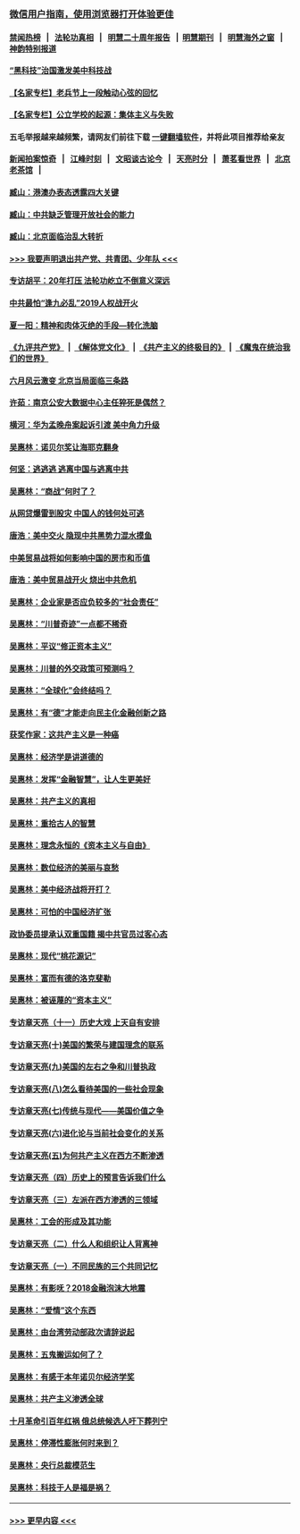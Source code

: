### [微信用户指南，使用浏览器打开体验更佳](https://github.com/gfw-breaker/banned-news1/blob/master/indexes/wechat-guide.md?t=0)
#### [禁闻热榜](热点新闻.md?t=0)  &nbsp;&nbsp;|&nbsp;&nbsp; [法轮功真相](https://github.com/gfw-breaker/truth/blob/master/README.md?t=0) &nbsp;&nbsp;|&nbsp;&nbsp; [明慧二十周年报告](https://github.com/gfw-breaker/mh-reports/blob/master/README.md?t=0) &nbsp;&nbsp;|&nbsp;&nbsp;[明慧期刊](https://github.com/gfw-breaker/mh-qikan) &nbsp;&nbsp;|&nbsp;&nbsp; [明慧海外之窗](https://github.com/gfw-breaker/mh-news/blob/master/README.md?t=0) &nbsp;&nbsp;|&nbsp;&nbsp; [神韵特别报道](https://github.com/gfw-breaker/mh-news/blob/master/shenyun.md?t=0)
#### [“黑科技”治国激发美中科技战](../pages/nsc423/n11638056.md?t=02030544) 
#### [【名家专栏】老兵节上一段触动心弦的回忆](../pages/nsc423/n11646016.md?t=02030544) 
#### [【名家专栏】公立学校的起源：集体主义与失败](../pages/nsc423/n11601833.md?t=02030544) 
#### 五毛举报越来越频繁，请网友们前往下载 [一键翻墙软件](https://github.com/gfw-breaker/ssr-accounts)，并将此项目推荐给亲友
#### [新闻拍案惊奇](https://github.com/gfw-breaker/banned-news1/blob/master/pages/link4.md) &nbsp;&nbsp;|&nbsp;&nbsp; [江峰时刻](https://github.com/gfw-breaker/banned-news1/blob/master/pages/link4.md) &nbsp;&nbsp;|&nbsp;&nbsp; [文昭谈古论今](https://github.com/gfw-breaker/banned-news1/blob/master/pages/link4.md) &nbsp;&nbsp;|&nbsp;&nbsp; [天亮时分](https://github.com/gfw-breaker/banned-news1/blob/master/pages/link4.md) &nbsp;&nbsp;|&nbsp;&nbsp; [萧茗看世界](https://github.com/gfw-breaker/banned-news1/blob/master/pages/link4.md) &nbsp;&nbsp;|&nbsp;&nbsp; [北京老茶馆](https://github.com/gfw-breaker/banned-news1/blob/master/pages/link4.md) &nbsp;&nbsp;|&nbsp;&nbsp; 
#### [臧山：港澳办表态透露四大关键](../pages/nsc423/n11421628.md?t=02030544) 
#### [臧山：中共缺乏管理开放社会的能力](../pages/nsc423/n11407457.md?t=02030544) 
#### [臧山：北京面临治乱大转折](../pages/nsc423/n11406895.md?t=02030544) 
#### [>>> 我要声明退出共产党、共青团、少年队 <<<](https://github.com/begood0513/goodnews/blob/master/quit/letter.md) 
#### [专访胡平：20年打压 法轮功屹立不倒意义深远](../pages/nsc423/n11398800.md?t=02030544) 
#### [中共最怕“逢九必乱”2019人权战开火](../pages/nsc423/n11385248.md?t=02030544) 
#### [夏一阳：精神和肉体灭绝的手段—转化洗脑](../pages/nsc423/n11368250.md?t=02030544) 
#### [《九评共产党》](https://github.com/begood0513/9ping.md/blob/master/README.md) &nbsp;|&nbsp; [《解体党文化》](../../../../jtdwh.md/blob/master/README.md)  &nbsp;|&nbsp; [《共产主义的终极目的》](../../../../gczydzjmd.md/blob/master/README.md) &nbsp;|&nbsp; [《魔鬼在统治我们的世界》](../../../../mgztzwmdsj.md/blob/master/README.md) 
#### [六月风云激变 北京当局面临三条路](../pages/nsc423/n11313668.md?t=02030544) 
#### [许茹：南京公安大数据中心主任猝死是偶然？](../pages/nsc423/n11064744.md?t=02030544) 
#### [横河：华为孟晚舟案起诉引渡 美中角力升级](../pages/nsc423/n11027230.md?t=02030544) 
#### [吴惠林：诺贝尔奖让海耶克翻身](../pages/nsc423/n10890049.md?t=02030544) 
#### [何坚：逃逃逃 逃离中国与逃离中共](../pages/nsc423/n10592891.md?t=02030544) 
#### [吴惠林：“商战”何时了？](../pages/nsc423/n10573558.md?t=02030544) 
#### [从网贷爆雷到股灾 中国人的钱何处可逃](../pages/nsc423/n10572800.md?t=02030544) 
#### [唐浩：美中交火 隐现中共黑势力混水摸鱼](../pages/nsc423/n10544040.md?t=02030544) 
#### [中美贸易战将如何影响中国的房市和币值](../pages/nsc423/n10543697.md?t=02030544) 
#### [唐浩：美中贸易战开火 烧出中共危机](../pages/nsc423/n10540126.md?t=02030544) 
#### [吴惠林：企业家是否应负较多的“社会责任”](../pages/nsc423/n10535022.md?t=02030544) 
#### [吴惠林：“川普奇迹”一点都不稀奇](../pages/nsc423/n10512808.md?t=02030544) 
#### [吴惠林：平议“修正资本主义”](../pages/nsc423/n10495724.md?t=02030544) 
#### [吴惠林：川普的外交政策可预测吗？](../pages/nsc423/n10462387.md?t=02030544) 
#### [吴惠林：“全球化”会终结吗？](../pages/nsc423/n10452838.md?t=02030544) 
#### [吴惠林：有“德”才能走向民主化金融创新之路](../pages/nsc423/n10432292.md?t=02030544) 
#### [获奖作家：这共产主义是一种癌](../pages/nsc423/n10431541.md?t=02030544) 
#### [吴惠林：经济学是讲道德的](../pages/nsc423/n10398014.md?t=02030544) 
#### [吴惠林：发挥“金融智慧”，让人生更美好](../pages/nsc423/n10375019.md?t=02030544) 
#### [吴惠林：共产主义的真相](../pages/nsc423/n10351394.md?t=02030544) 
#### [吴惠林：重拾古人的智慧](../pages/nsc423/n10337691.md?t=02030544) 
#### [吴惠林：理念永恒的《资本主义与自由》](../pages/nsc423/n10316274.md?t=02030544) 
#### [吴惠林：数位经济的美丽与哀愁](../pages/nsc423/n10292946.md?t=02030544) 
#### [吴惠林：美中经济战将开打？](../pages/nsc423/n10258825.md?t=02030544) 
#### [吴惠林：可怕的中国经济扩张](../pages/nsc423/n10219147.md?t=02030544) 
#### [政协委员提承认双重国籍 揭中共官员过客心态](../pages/nsc423/n10208809.md?t=02030544) 
#### [吴惠林：现代“桃花源记”](../pages/nsc423/n10185234.md?t=02030544) 
#### [吴惠林：富而有德的洛克斐勒](../pages/nsc423/n10142264.md?t=02030544) 
#### [吴惠林：被诬蔑的“资本主义”](../pages/nsc423/n10124816.md?t=02030544) 
#### [专访章天亮（十一）历史大戏 上天自有安排](../pages/nsc423/n10094905.md?t=02030544) 
#### [专访章天亮(十)美国的繁荣与建国理念的联系](../pages/nsc423/n10094899.md?t=02030544) 
#### [专访章天亮(九)美国的左右之争和川普执政](../pages/nsc423/n10094889.md?t=02030544) 
#### [专访章天亮(八)怎么看待美国的一些社会现象](../pages/nsc423/n10094857.md?t=02030544) 
#### [专访章天亮(七)传统与现代——美国价值之争](../pages/nsc423/n10093140.md?t=02030544) 
#### [专访章天亮(六)进化论与当前社会变化的关系](../pages/nsc423/n10092036.md?t=02030544) 
#### [专访章天亮(五)为何共产主义在西方不断渗透](../pages/nsc423/n10083620.md?t=02030544) 
#### [专访章天亮（四）历史上的预言告诉我们什么](../pages/nsc423/n10083606.md?t=02030544) 
#### [专访章天亮（三）左派在西方渗透的三领域](../pages/nsc423/n10081115.md?t=02030544) 
#### [吴惠林：工会的形成及其功能](../pages/nsc423/n10080633.md?t=02030544) 
#### [专访章天亮（二）什么人和组织让人背离神](../pages/nsc423/n10076637.md?t=02030544) 
#### [专访章天亮（一）不同民族的三个共同记忆](../pages/nsc423/n10074188.md?t=02030544) 
#### [吴惠林：有影呒？2018金融泡沫大地震](../pages/nsc423/n10040534.md?t=02030544) 
#### [吴惠林：“爱情”这个东西](../pages/nsc423/n10019423.md?t=02030544) 
#### [吴惠林：由台湾劳动部政次请辞说起](../pages/nsc423/n9979679.md?t=02030544) 
#### [吴惠林：五鬼搬运如何了？](../pages/nsc423/n9925338.md?t=02030544) 
#### [吴惠林：有感于本年诺贝尔经济学奖](../pages/nsc423/n9871883.md?t=02030544) 
#### [吴惠林：共产主义渗透全球](../pages/nsc423/n9812748.md?t=02030544) 
#### [十月革命引百年红祸 俄总统候选人吁下葬列宁](../pages/nsc423/n9810182.md?t=02030544) 
#### [吴惠林：停滞性膨胀何时来到？](../pages/nsc423/n9764136.md?t=02030544) 
#### [吴惠林：央行总裁模范生](../pages/nsc423/n9728134.md?t=02030544) 
#### [吴惠林：科技于人是福是祸？](../pages/nsc423/n9672982.md?t=02030544) 

----
#### [ >>> 更早内容 <<< ](../indexes/nsc423-earlier.md)

